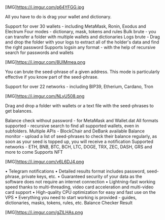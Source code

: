 [IMG]https://i.imgur.com/p64YFGG.jpg


All you have to do is drag your wallet and dictionary.

Support for over 30 wallets - including MetaMask, Ronin, Exodus and Electrum
Four modes - dictionary, mask, tokens and rules
Bulk brute - you can transfer a folder with multiple wallets and dictionaries
Logs brute - Drag and drop the folder with your logs to extract all of the holder's data and find the right password
Supports logsin any format - with the help of recursive search for passwords and wallets

[​IMG]https://i.imgur.com/8UIMmea.png

You can brute the seed-phrase of a given address. This mode is particularly effective if you know part of the seed-phrase.

Support for over 22 networks - including BIP39, Etherium, Cardano, Tron

[​IMG]https://i.imgur.com/NLyU508.png

Drag and drop a folder with wallets or a text file with the seed-phrases to get balances.

Balance check without password - for MetaMask and Wallet.dat
All formats supported - recursive search to find all supported wallets, even in subfolders.
Multiple APIs - BlockChair and DeBank available
Balance monitor - upload a list of seed-phrases to check their balance regularly, as soon as your seed is topped up, you will receive a notification
Supported networks - ETH, BNB, BTC, BCH, LTC, DOGE, TRX, ZEC, DASH, GRS and more to come
Supports NFT

[​IMG]https://i.imgur.com/v6L6DJ4.png

• Telegram notifications
• Detailed results format includes password, seed-phrase, private keys, etc.
• Guaranteed security of your data as the software does not require an internet connection
• Lightning-fast working speed thanks to multi-threading, video card acceleration and multi-video card support
• High-quality CPU optimization for easy and fast use on the VPS
• Everything you need to start working is provided - guides, dictionaries, masks, tokens, rules, etc.
Balance Checker Result

[​IMG]https://i.imgur.com/gZlLHAs.png

